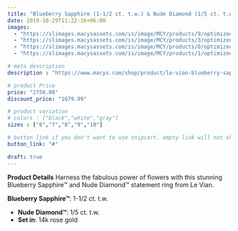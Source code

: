 ```yaml
---
title: "Blueberry Sapphire (1-1/2 ct. t.w.) & Nude Diamond (1/5 ct. t.w.) Flower Statement Ring in 14k Rose Gold"
date: 2019-10-29T11:22:16+06:00
images: 
  - "https://slimages.macysassets.com/is/image/MCY/products/9/optimized/19147359_fpx.tif?op_sharpen=1&wid=500&fit=fit,1&fmt=webp"
  - "https://slimages.macysassets.com/is/image/MCY/products/3/optimized/19147493_fpx.tif?op_sharpen=1&wid=500&fit=fit,1&fmt=webp"
  - "https://slimages.macysassets.com/is/image/MCY/products/0/optimized/19147360_fpx.tif?op_sharpen=1&wid=500&fit=fit,1&fmt=webp"
  - "https://slimages.macysassets.com/is/image/MCY/products/1/optimized/23720711_fpx.tif?op_sharpen=1&wid=500&fit=fit,1&fmt=webp"

# meta description
description : "https://www.macys.com/shop/product/le-vian-blueberry-sapphire-1-1-2-ct.-t.w.-nude-diamond-1-5-ct.-t.w.-flower-statement-ring-in-14k-rose-gold?ID=12194205&isDlp=true"

# product Price
price: "2750.00"
discount_price: "1679.99"

# product variation
# colors : ["black","white","gray"]
sizes : ["6","7","8","9","10"]

# button link if you don't want to use snipcart. empty link will not show button
button_link: "#"

draft: true
---
```


**Product Details**
Harness the fabulous power of flowers with this stunning Blueberry Sapphire™ and Nude Diamond™ statement ring from Le Vian.

**Blueberry Sapphire™**: 1-1/2 ct. t.w.
- **Nude Diamond™**: 1/5 ct. t.w.
- **Set in**: 14k rose gold